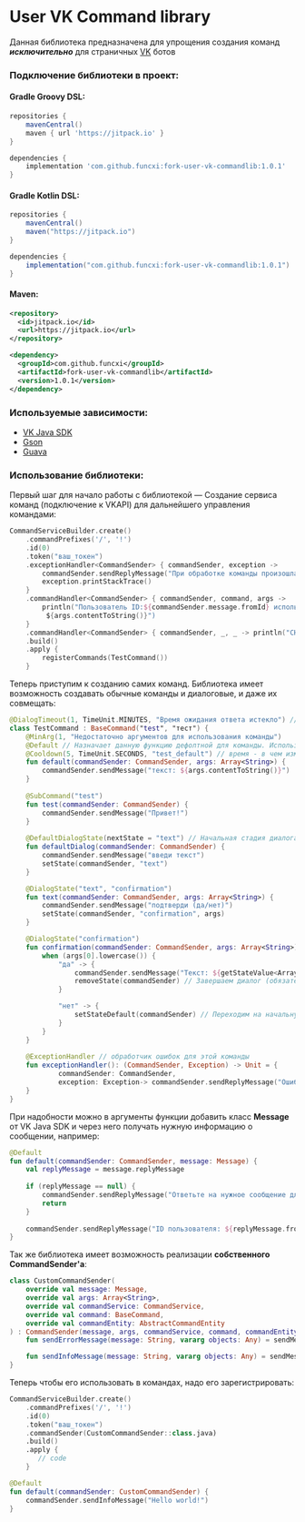 # User VK Command library 

Данная библиотека предназначена для упрощения создания команд **_исключительно_** для страничных [VK](https://vk.com/) ботов

### Подключение библиотеки в проект:
#### Gradle Groovy DSL:
``` groovy
repositories {
    mavenCentral()
    maven { url 'https://jitpack.io' }
}

dependencies {
    implementation 'com.github.funcxi:fork-user-vk-commandlib:1.0.1'
}
```

#### Gradle Kotlin DSL:
``` groovy
repositories {
    mavenCentral()
    maven("https://jitpack.io")
}

dependencies {
    implementation("com.github.funcxi:fork-user-vk-commandlib:1.0.1")
}
```

#### Maven:
``` xml
<repository>
  <id>jitpack.io</id>
  <url>https://jitpack.io</url>
</repository>

<dependency>
  <groupId>com.github.funcxi</groupId>
  <artifactId>fork-user-vk-commandlib</artifactId>
  <version>1.0.1</version>
</dependency>
```

### Используемые зависимости:
* [VK Java SDK](https://github.com/VKCOM/vk-java-sdk)
* [Gson](https://github.com/google/gson)
* [Guava](https://github.com/google/guava)

### Использование библиотеки:
Первый шаг для начало работы с библиотекой — Создание сервиса команд (подключение к VKAPI) для дальнейшего управления командами:

``` kotlin
CommandServiceBuilder.create()
    .commandPrefixes('/', '!')
    .id(0)
    .token("ваш_токен")
    .exceptionHandler<CommandSender> { commandSender, exception ->
        commandSender.sendReplyMessage("При обработке команды произошла неизвестная ошибка: ${exception.message}")
        exception.printStackTrace()
    }
    .commandHandler<CommandSender> { commandSender, command, args ->
        println("Пользователь ID:${commandSender.message.fromId} использовал команду/субкоманду /${command.commandNames[0]}
         ${args.contentToString()}")
    }
    .commandHandler<CommandSender> { commandSender, _, _ -> println("CHAT:ID:${commandSender.message.fromId}") }
    .build()
    .apply {
        registerCommands(TestCommand())
    }
```

Теперь приступим к созданию самих команд. Библиотека имеет возможность создавать обычные команды и диалоговые, и даже их совмещать:

``` kotlin
@DialogTimeout(1, TimeUnit.MINUTES, "Время ожидания ответа истекло") // Если игрок ничего не ответил в течении минуты - диалог сбрасывается. Указывать сообщение необязательно
class TestCommand : BaseCommand("test", "тест") {
    @MinArg(1, "Недостаточно аргументов для использования команды")
    @Default // Назначает данную функцию дефолтной для команды. Используется когда подкоманда не найдена или при пустых аргументах (/test)
    @Cooldown(5, TimeUnit.SECONDS, "test_default") // время - в чем измеряется время - ключ задержки
    fun default(commandSender: CommandSender, args: Array<String>) {
        commandSender.sendMessage("текст: ${args.contentToString()}")
    }
    
    @SubCommand("test")
    fun test(commandSender: CommandSender) {
        commandSender.sendMessage("Привет!")
    }
    
    @DefaultDialogState(nextState = "text") // Начальная стадия диалога (обязательно должна присутствовать)
    fun defaultDialog(commandSender: CommandSender) {
        commandSender.sendMessage("введи текст")
        setState(commandSender, "text")
    }

    @DialogState("text", "confirmation")
    fun text(commandSender: CommandSender, args: Array<String>) {
        commandSender.sendMessage("подтверди (да/нет)")
        setState(commandSender, "confirmation", args)
    }

    @DialogState("confirmation")
    fun confirmation(commandSender: CommandSender, args: Array<String>) {
        when (args[0].lowercase()) {
            "да" -> {
                commandSender.sendMessage("Текст: ${getStateValue<Array<String>>(commandSender).contentToString()}")
                removeState(commandSender) // Завершаем диалог (обязательно должно присутствовать)
            }

            "нет" -> {
                setStateDefault(commandSender) // Переходим на начальную стадию диалога
            }
        }
    }
    
    @ExceptionHandler // обработчик ошибок для этой команды
    fun exceptionHandler(): (CommandSender, Exception) -> Unit = {
            commandSender: CommandSender,
            exception: Exception-> commandSender.sendReplyMessage("Ошибка: ${exception.message}")
    }
}
```

При надобности можно в аргументы функции добавить класс **Message** от VK Java SDK и через него получать нужную информацию о сообщении, например:
``` kotlin
@Default
fun default(commandSender: CommandSender, message: Message) {
    val replyMessage = message.replyMessage
    
    if (replyMessage == null) {
        commandSender.sendReplyMessage("Ответьте на нужное сообщение для получения ID пользователя")
        return
    }
    
    commandSender.sendReplyMessage("ID пользователя: ${replyMessage.fromId}")
}
```

Так же библиотека имеет возможность реализации **собственного CommandSender'a**:
``` kotlin
class CustomCommandSender(
    override val message: Message,
    override val args: Array<String>,
    override val commandService: CommandService,
    override val command: BaseCommand,
    override val commandEntity: AbstractCommandEntity
) : CommandSender(message, args, commandService, command, commandEntity) {
    fun sendErrorMessage(message: String, vararg objects: Any) = sendMessage("⛔ $message", objects)

    fun sendInfoMessage(message: String, vararg objects: Any) = sendMessage("✅ $message", objects)
}
```

Теперь чтобы его использовать в командах, надо его зарегистрировать:
``` kotlin
CommandServiceBuilder.create()
    .commandPrefixes('/', '!')
    .id(0)
    .token("ваш_токен")
    .commandSender(CustomCommandSender::class.java)
    .build()
    .apply {
       // code
    }
```

``` kotlin
@Default
fun default(commandSender: CustomCommandSender) {
    commandSender.sendInfoMessage("Hello world!")
}
```
